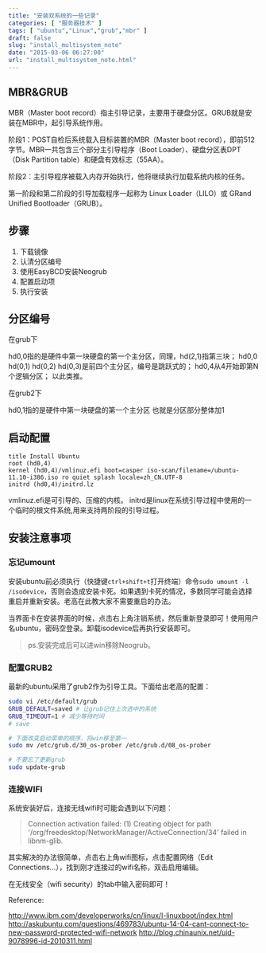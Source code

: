 ```yaml
---
title: "安装双系统的一些记录"
categories: [ "服务器技术" ]
tags: [ "ubuntu","Linux","grub","mbr" ]
draft: false
slug: "install_multisystem_note"
date: "2015-03-06 06:27:00"
url: "install_multisystem_note.html"
---
```


## MBR&GRUB

MBR（Master boot record）指主引导记录，主要用于硬盘分区。GRUB就是安装在MBR中，起引导系统作用。

阶段1：POST自检后系统载入目标装置的MBR（Master boot record），即前512字节。MBR一共包含三个部分主引导程序（Boot Loader）、硬盘分区表DPT（Disk Partition table）和硬盘有效标志（55AA）。

阶段2：主引导程序被载入内存开始执行，他将继续执行加载系统内核的任务。


<!--more-->


第一阶段和第二阶段的引导加载程序一起称为 Linux Loader（LILO）或 GRand Unified Bootloader（GRUB）。

## 步骤

1. 下载镜像
1. 认清分区编号
1. 使用EasyBCD安装Neogrub
1. 配置启动项
1. 执行安装

## 分区编号

在grub下

hd0,0指的是硬件中第一块硬盘的第一个主分区，同理，hd(2,1)指第三块；
hd0,0 hd(0,1) hd(0,2) hd(0,3)是前四个主分区，编号是跳跃式的；
hd0,4从4开始即第N个逻辑分区；
以此类推。

在grub2下

hd0,1指的是硬件中第一块硬盘的第一个主分区
也就是分区部分整体加1

## 启动配置

```
title Install Ubuntu
root (hd0,4)
kernel (hd0,4)/vmlinuz.efi boot=casper iso-scan/filename=/ubuntu-11.10-i386.iso ro quiet splash locale=zh_CN.UTF-8
initrd (hd0,4)/initrd.lz
```
vmlinuz.efi是可引导的、压缩的内核。
initrd是linux在系统引导过程中使用的一个临时的根文件系统,用来支持两阶段的引导过程。

## 安装注意事项

### 忘记umount

安装ubuntu前必须执行（快捷键`ctrl+shift+t`打开终端）命令`sudo umount -l /isodevice`，否则会造成安装卡死。如果遇到卡死的情况，多数同学可能会选择重启并重新安装。老高在此教大家不需要重启的办法。

当界面卡在安装界面的时候，点击右上角注销系统，然后重新登录即可！使用用户名ubuntu，密码空登录。卸载isodevice后再执行安装即可。

> ps.安装完成后可以进win移除Neogrub。

### 配置GRUB2

最新的ubuntu采用了grub2作为引导工具。下面给出老高的配置：

```bash
sudo vi /etc/default/grub
GRUB_DEFAULT=saved # 让grub记住上次选中的系统
GRUB_TIMEOUT=1 # 减少等待时间
# save

# 下面改变启动菜单的顺序，将win移至第一
sudo mv /etc/grub.d/30_os-prober /etc/grub.d/08_os-prober

# 不要忘了更新grub
sudo update-grub
```

### 连接WIFI

系统安装好后，连接无线wifi时可能会遇到以下问题：

>  Connection activation failed: (1) Creating object for path '/org/freedesktop/NetworkManager/ActiveConnection/34' failed in libnm-glib.

其实解决的办法很简单，点击右上角wifi图标，点击配置网络（Edit Connections...），找到刚才连接过的wifi名称，双击启用编辑。

在无线安全（wifi security）的tab中输入密码即可！

Reference:

http://www.ibm.com/developerworks/cn/linux/l-linuxboot/index.html
http://askubuntu.com/questions/469783/ubuntu-14-04-cant-connect-to-new-password-protected-wifi-network
http://blog.chinaunix.net/uid-9078996-id-2010311.html